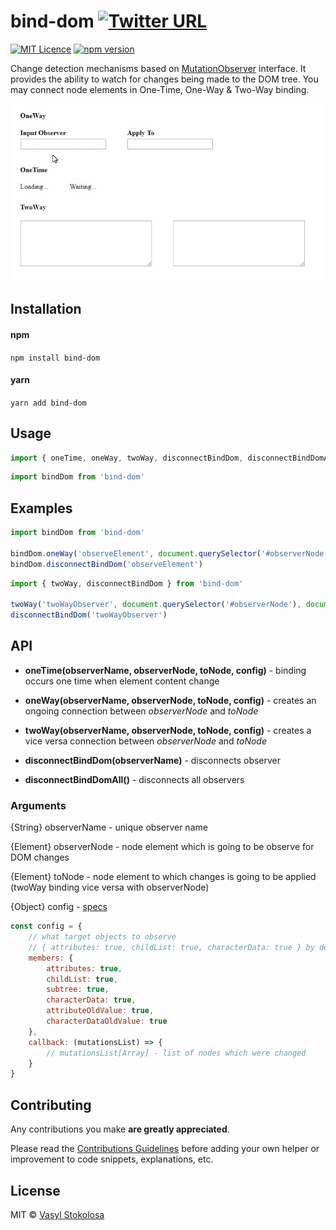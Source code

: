 # bind-dom [![Twitter URL](https://img.shields.io/twitter/url/http/shields.io.svg?style=social)](https://twitter.com/intent/tweet?hashtags=javascript&original_referer=https%3A%2F%2Fpublish.twitter.com%2F%3FbuttonHashtag%3Djavascript%26buttonText%3DSynchronization%2520between%2520two%2520DOM%2520elements%2520%2528oneTime%252C%2520oneWay%252C%2520twoWay%2529%26buttonType%3DTweetButton%26buttonUrl%3Dhttps%253A%252F%252Fgithub.com%252Fshystruk%252Fbind-dom%26buttonVia%3Dshystrukk%26widget%3DButton&ref_src=twsrc%5Etfw&text=Synchronization%20between%20two%20DOM%20elements%20(oneTime%2C%20oneWay%2C%20twoWay)&tw_p=tweetbutton&url=https%3A%2F%2Fgithub.com%2Fshystruk%2Fbind-dom&via=shystrukk) #
[![MIT Licence](https://badges.frapsoft.com/os/mit/mit.svg?v=103)](https://opensource.org/licenses/mit-license.php) [![npm version](https://badge.fury.io/js/bind-dom.svg)](https://badge.fury.io/js/bind-dom)

Change detection mechanisms based on [MutationObserver](https://developer.mozilla.org/en-US/docs/Web/API/MutationObserver) interface.
It provides the ability to watch for changes being made to the DOM tree. You may connect node elements in One-Time, One-Way & Two-Way binding.

![](Demo.gif)

## Installation
#### npm
`npm install bind-dom`

#### yarn
`yarn add bind-dom`

## Usage
```javascript
import { oneTime, oneWay, twoWay, disconnectBindDom, disconnectBindDomAll } from 'bind-dom'
```
```javascript
import bindDom from 'bind-dom'
```

## Examples ##
```javascript
import bindDom from 'bind-dom'

bindDom.oneWay('observeElement', document.querySelector('#observerNode'), document.querySelector('#toNode'))
bindDom.disconnectBindDom('observeElement')
```

```javascript
import { twoWay, disconnectBindDom } from 'bind-dom'

twoWay('twoWayObserver', document.querySelector('#observerNode'), document.querySelector('#observerNode_2'))
disconnectBindDom('twoWayObserver')
```


## API
- **oneTime(observerName, observerNode, toNode, config)** - binding occurs one time when element content change

- **oneWay(observerName, observerNode, toNode, config)** - creates an ongoing connection between *observerNode* and *toNode*
 
- **twoWay(observerName, observerNode, toNode, config)** - creates a vice versa connection between *observerNode* and *toNode*

- **disconnectBindDom(observerName)** - disconnects observer

- **disconnectBindDomAll()** - disconnects all observers

### Arguments
{String} observerName    - unique observer name<br>

{Element} observerNode   - node element which is going to be observe for DOM changes<br>

{Element} toNode         - node element to which changes is going to be applied (twoWay binding vice versa with observerNode)<br>

{Object} config          - [specs](https://dom.spec.whatwg.org/#mutationobserver)
```javascript
const config = {
    // what target objects to observe
    // { attributes: true, childList: true, characterData: true } by default
    members: {
        attributes: true,
        childList: true,
        subtree: true,
        characterData: true,
        attributeOldValue: true,
        characterDataOldValue: true
    },
    callback: (mutationsList) => { 
        // mutationsList[Array] - list of nodes which were changed 
    }
}
```

## Contributing
Any contributions you make **are greatly appreciated**.

Please read the [Contributions Guidelines](CONTRIBUTING.md) before adding your own helper or improvement to code snippets, explanations, etc.

## License

MIT © [Vasyl Stokolosa](https://about.me/shystruk)

